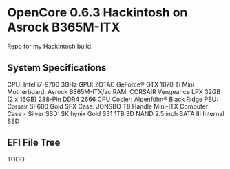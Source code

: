 # OpenCore 0.6.3 Hackintosh on Asrock B365M-ITX

Repo for my Hackintosh build.

## System Specifications

CPU: Intel i7-9700 3GHz
GPU: ZOTAC GeForce® GTX 1070 Ti Mini
Motherboard: Asrock B365M-ITX/ac
RAM: CORSAIR Vengeance LPX 32GB (2 x 16GB) 288-Pin DDR4 2666
CPU Cooler: Alpenföhn® Black Ridge
PSU: Corsair SF600 Gold SFX
Case: JONSBO T8 Handle Mini-ITX Computer Case - Silver
SSD: SK hynix Gold S31 1TB 3D NAND 2.5 inch SATA III Internal SSD

## EFI File Tree

TODO
